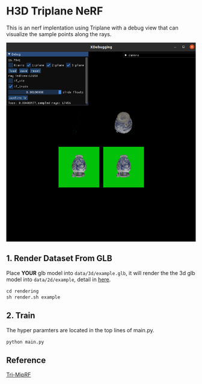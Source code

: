 # H3D Triplane NeRF

This is an nerf implentation using Triplane with a debug view that can visualize the sample points along the rays.

![Vase Training](data/attachment/vase_training.png)

## 1. Render Dataset From GLB

Place **YOUR** glb model into ```data/3d/example.glb```, it will render the the 3d glb model into ```data/2d/example```, detail in [here](rendering/README.md).

```
cd rendering
sh render.sh example
```


## 2. Train
The hyper paramters are located in the top lines of main.py.
```
python main.py
```

## Reference
[Tri-MipRF](https://wbhu.github.io/projects/Tri-MipRF/)